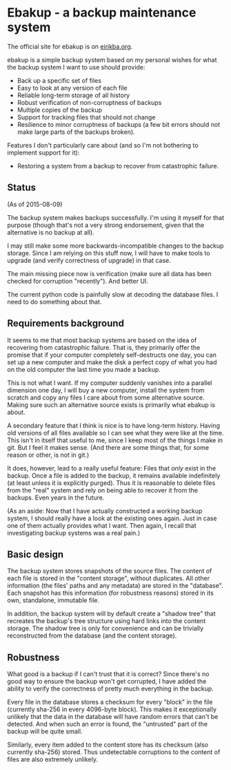 Ebakup - a backup maintenance system
====================================

The official site for ebakup is on
[eirikba.org](http://eirikba.org/projects/ebakup).

ebakup is a simple backup system based on my personal wishes for what
the backup system I want to use should provide:

- Back up a specific set of files
- Easy to look at any version of each file
- Reliable long-term storage of all history
- Robust verification of non-corruptness of backups
- Multiple copies of the backup
- Support for tracking files that should not change
- Resilience to minor corruptness of backups (a few bit errors should
  not make large parts of the backups broken).

Features I don't particularly care about (and so I'm not bothering to
implement support for it):

- Restoring a system from a backup to recover from catastrophic
  failure.


Status
------

(As of 2015-08-09)

The backup system makes backups successfully. I'm using it myself for
that purpose (though that's not a very strong endorsement, given that
the alternative is no backup at all).

I may still make some more backwards-incompatible changes to the
backup storage. Since I am relying on this stuff now, I will have to
make tools to upgrade (and verify correctness of upgrade) in that
case.

The main missing piece now is verification (make sure all data has
been checked for corruption "recently"). And better UI.

The current python code is painfully slow at decoding the database
files. I need to do something about that.


Requirements background
-----------------------

It seems to me that most backup systems are based on the idea of
recovering from catastrophic failure. That is, they primarily offer
the promise that if your computer completely self-destructs one day,
you can set up a new computer and make the disk a perfect copy of what
you had on the old computer the last time you made a backup.

This is not what I want. If my computer suddenly vanishes into a
parallel dimension one day, I will buy a new computer, install the
system from scratch and copy any files I care about from some
alternative source. Making sure such an alternative source exists is
primarily what ebakup is about.

A secondary feature that I think is nice is to have long-term history.
Having old versions of all files available so I can see what they were
like at the time. This isn't in itself that useful to me, since I keep
most of the things I make in git. But I feel it makes sense. (And
there are some things that, for some reason or other, is not in git.)

It does, however, lead to a really useful feature: Files that *only*
exist in the backup. Once a file is added to the backup, it remains
available indefinitely (at least unless it is explicitly purged). Thus
it is reasonable to delete files from the "real" system and rely on
being able to recover it from the backups. Even years in the future.

(As an aside: Now that I have actually constructed a working backup
system, I should really have a look at the existing ones again. Just
in case one of them actually provides what I want. Then again, I
recall that investigating backup systems was a real pain.)


Basic design
------------

The backup system stores snapshots of the source files. The content of
each file is stored in the "content storage", without duplicates. All
other information (the files' paths and any metadata) are stored in
the "database". Each snapshot has this information (for robustness
reasons) stored in its own, standalone, immutable file.

In addition, the backup system will by default create a "shadow tree"
that recreates the backup's tree structure using hard links into the
content storage. The shadow tree is only for convenience and can be
trivially reconstructed from the database (and the content storage).


Robustness
----------

What good is a backup if I can't trust that it is correct? Since
there's no good way to ensure the backup won't get corrupted, I have
added the ability to verify the correctness of pretty much everything
in the backup.

Every file in the database stores a checksum for every "block" in the
file (currently sha-256 in every 4096-byte block). This makes it
exceptionally unlikely that the data in the database will have random
errors that can't be detected. And when such an error is found, the
"untrusted" part of the backup will be quite small.

Similarly, every item added to the content store has its checksum
(also currently sha-256) stored. Thus undetectable corruptions to the
content of files are also extremely unlikely.
